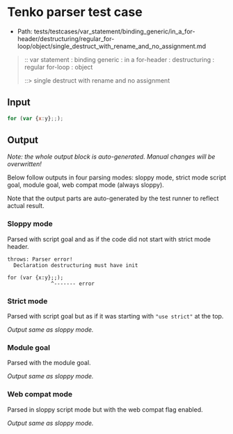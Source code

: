 # Tenko parser test case

- Path: tests/testcases/var_statement/binding_generic/in_a_for-header/destructuring/regular_for-loop/object/single_destruct_with_rename_and_no_assignment.md

> :: var statement : binding generic : in a for-header : destructuring : regular for-loop : object
>
> ::> single destruct with rename and no assignment

## Input


`````js
for (var {x:y};;);
`````

## Output

_Note: the whole output block is auto-generated. Manual changes will be overwritten!_

Below follow outputs in four parsing modes: sloppy mode, strict mode script goal, module goal, web compat mode (always sloppy).

Note that the output parts are auto-generated by the test runner to reflect actual result.

### Sloppy mode

Parsed with script goal and as if the code did not start with strict mode header.

`````
throws: Parser error!
  Declaration destructuring must have init

for (var {x:y};;);
              ^------- error
`````

### Strict mode

Parsed with script goal but as if it was starting with `"use strict"` at the top.

_Output same as sloppy mode._

### Module goal

Parsed with the module goal.

_Output same as sloppy mode._

### Web compat mode

Parsed in sloppy script mode but with the web compat flag enabled.

_Output same as sloppy mode._
